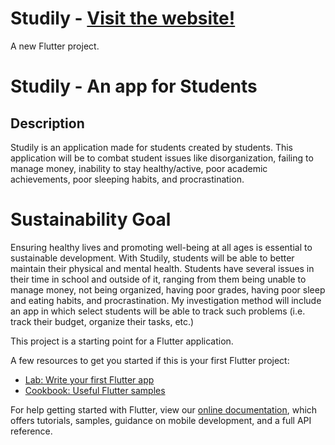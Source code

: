 # Studily - [Visit the website!](https://cmoral58.github.io/student-app/)

A new Flutter project.

# Studily - An app for Students

## Description

Studily is an application made for students created by students. This application will be to combat student issues like disorganization, failing to manage money, inability to stay healthy/active, poor academic achievements, poor sleeping habits, and procrastination.


# Sustainability Goal

Ensuring healthy lives and promoting well-being at all ages is essential to sustainable development. With Studily, students will be able to better maintain their physical and mental health. Students have several issues in their time in school and outside of it, ranging from them being unable to manage money, not being organized, having poor grades, having poor sleep and eating habits, and procrastination. My investigation method will include an app in which select students will be able to track such problems (i.e. track their budget, organize their tasks, etc.)

This project is a starting point for a Flutter application.

A few resources to get you started if this is your first Flutter project:

- [Lab: Write your first Flutter app](https://flutter.dev/docs/get-started/codelab)
- [Cookbook: Useful Flutter samples](https://flutter.dev/docs/cookbook)

For help getting started with Flutter, view our
[online documentation](https://flutter.dev/docs), which offers tutorials,
samples, guidance on mobile development, and a full API reference.
